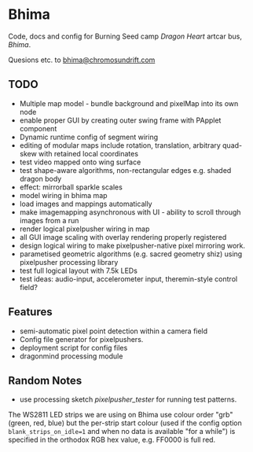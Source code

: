 # Bhima

Code, docs and config for Burning Seed camp _Dragon Heart_ artcar bus, _Bhima_.

Quesions etc. to [bhima@chromosundrift.com](mailto:bhima@chromosundrift.com)

## TODO

* Multiple map model - bundle background and pixelMap into its own node
* enable proper GUI by creating outer swing frame with PApplet component
* Dynamic runtime config of segment wiring
* editing of modular maps include rotation, translation, arbitrary quad-skew with retained local coordinates
* test video mapped onto wing surface
* test shape-aware algorithms, non-rectangular edges e.g. shaded dragon body
* effect: mirrorball sparkle scales
* model wiring in bhima map
* load images and mappings automatically
* make imagemapping asynchronous with UI - ability to scroll through images from a run
* render logical pixelpusher wiring in map
* all GUI image scaling with overlay rendering properly registered
* design logical wiring to make pixelpusher-native pixel mirroring work.
* parametised geometric algorithms (e.g. sacred geometry shiz) using pixelpusher processing library
* test full logical layout with 7.5k LEDs
* test ideas: audio-input, accelerometer input, theremin-style control field?

## Features

* semi-automatic pixel point detection within a camera field
* Config file generator for pixelpushers.
* deployment script for config files
* dragonmind processing module

## Random Notes

* use processing sketch *pixelpusher_tester* for running test patterns.

The WS2811 LED strips we are using on Bhima use colour order "grb" (green, red, blue) but the per-strip start colour (used if the config option `blank_strips_on_idle=1` and when no data is available "for a while") is specified in the orthodox RGB hex value, e.g. FF0000 is full red.


